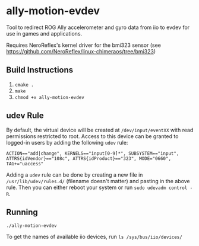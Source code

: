 # ally-motion-evdev
Tool to redirect ROG Ally accelerometer and gyro data from iio to evdev for use in games and applications.

Requires NeroReflex's kernel driver for the bmi323 sensor (see https://github.com/NeroReflex/linux-chimeraos/tree/bmi323)

## Build Instructions
1. `cmake .`
2. `make`
3. `chmod +x ally-motion-evdev`

## udev Rule
By default, the virtual device will be created at `/dev/input/eventXX` with read permissions restricted to root. Access to this device can be granted to logged-in users by adding the following `udev` rule:

`ACTION=="add|change", KERNELS=="input[0-9]*", SUBSYSTEM=="input", ATTRS{idVendor}=="108c", ATTRS{idProduct}=="323", MODE="0660", TAG+="uaccess"`

Adding a `udev` rule can be done by creating a new file in `/usr/lib/udev/rules.d/` (filename doesn't matter) and pasting in the above rule. Then you can either reboot your system or run `sudo udevadm control -R`.

## Running
`./ally-motion-evdev`

To get the names of available iio devices, run `ls /sys/bus/iio/devices/`
